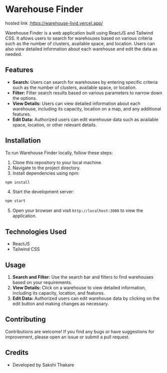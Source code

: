 
# Warehouse Finder
hosted link :https://warehouse-livid.vercel.app/

Warehouse Finder is a web application built using ReactJS and Tailwind CSS. It allows users to search for warehouses based on various criteria such as the number of clusters, available space, and location. Users can also view detailed information about each warehouse and edit the data as needed.

## Features

- **Search:** Users can search for warehouses by entering specific criteria such as the number of clusters, available space, or location.
- **Filter:** Filter search results based on various parameters to narrow down the options.
- **View Details:** Users can view detailed information about each warehouse, including its capacity, location on a map, and any additional features.
- **Edit Data:** Authorized users can edit warehouse data such as available space, location, or other relevant details.

## Installation

To run Warehouse Finder locally, follow these steps:

1. Clone this repository to your local machine.
2. Navigate to the project directory.
3. Install dependencies using npm:

```bash
npm install
```

4. Start the development server:

```bash
npm start
```

5. Open your browser and visit `http://localhost:3000` to view the application.

## Technologies Used

- ReactJS
- Tailwind CSS


## Usage

1. **Search and Filter:** Use the search bar and filters to find warehouses based on your requirements.
2. **View Details:** Click on a warehouse to view detailed information, including its capacity, location, and features.
3. **Edit Data:** Authorized users can edit warehouse data by clicking on the edit button and making changes as necessary.

## Contributing

Contributions are welcome! If you find any bugs or have suggestions for improvement, please open an issue or submit a pull request.

## Credits

- Developed by Sakshi Thakare


